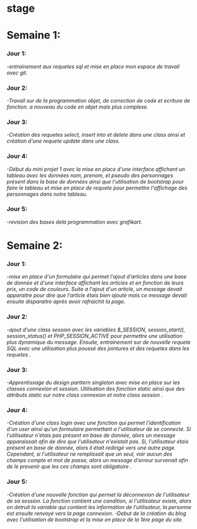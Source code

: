 # stage
# Semaine 1:

### Jour 1: 

*-entrainement aux requetes sql et mise en  place mon espace de travail avec git.*

### Jour 2:

*-Travail sur de la programmation objet, de correction de code et ecriture de fonction. a nouveau du code en objet mais plus          complexe.*

### Jour 3:

*-Création des requetes select, insert into et delete dans une class ainsi et création d'une requete update dans une class.*

### Jour 4:

*-Début du mini projet 1 avec la mise en place d'une interface affichant un tableau avec les données nom, prenom, et pseudo des       personnages présent dans la base de données ainsi que l'utilisation de bootstrap pour faire le tableau et mise en place de requete      pour permettre l'affichage des personnages dans notre tableau.*

### Jour 5:
*-revision des bases dela programmation avec grafikart.*

# Semaine 2:

### Jour 1:
*-mise en place d'un formulaire qui permet l'ajout d'articles dans une base de donnée et d'une interface affichant les articles et en fonction de leurs prix, un code de couleurs. Suite a l'ajout d'un article, un message devait apparaitre pour dire que l'article étais bien ajouté mais ce message devait ensuite disparaitre après avoir rafraichit la page.*

### Jour 2:
*-ajout d'une class session avec les variables $_SESSION, session_start(), session_status() et PHP_SESSION_ACTIVE pour permettre une utilisation plus dynamique du message. Ensuite, entrainement sur de nouvelle requete SQL avec une utilisation plus poussé des jointures et des requetes dans les requetes .*

### Jour 3:
*-Apprentissage du design parttern singleton avec mise en place sur les classes connexion et session. Utilisation des fonction static ainsi que des attributs static sur notre class connexion et notre class session .*

### Jour 4:
*-Création d'une class login avec une fonction qui permet l'identification d'un user ainsi qu'un formulaire permettant a l'utilisateur de se connecté. Si l'utilisateur n'étais pas présent en base de donnée, alors un message apparaissait afin de dire que l'utilisateur n'existait pas. Si, l'utilisateur étais présent en base de donnée, alors il était redirigé vers une autre page. Cependant, si l'utilisateur ne remplissait que un seul, voir aucun des champs compte et mot de passe, alors un message d'erreur survenait afin de le prevenir que les ces champs sont obligatoire .*

### Jour 5:
*-Création d'une nouvelle fonction qui permet la déconnexion de l'utilisateur de sa session. La fonction contient une condition, si l'utilisateur existe, alors on detruit la variable qui contient les information de l'utilisateur, la personne est ensuite renvoyé vers la page connexion. 
-Debut de la création du blog avec l'utilisation de bootstrap et la mise en place de la 1ère page du site.* 

